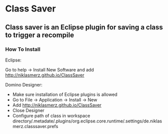 # Class Saver
## Class saver is an Eclipse plugin for saving a class to trigger a recompile

### How To Install
Eclipse:

Go to help -> Install New Software and add http://niklasmerz.github.io/ClassSaver

Domino Designer:

* Make sure installation of Eclipse plugins is allowed
* Go to File -> Application -> Install -> New
* Add http://niklasmerz.github.io/ClassSaver
* Close Designer
* Configure path of class in workspace directory/.metadate/.plugins/org.eclipse.core.runtime/.settings/de.niklasmerz.classsaver.prefs  
